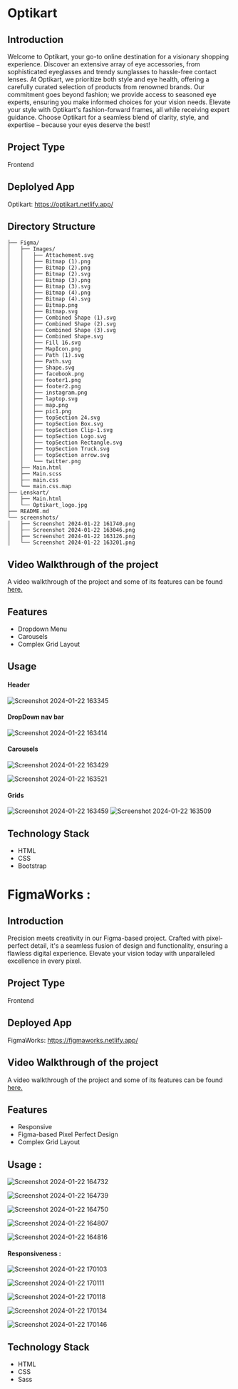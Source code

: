 # Optikart

## Introduction
Welcome to Optikart, your go-to online destination for a visionary shopping experience. Discover an extensive array of eye accessories, from sophisticated eyeglasses and trendy sunglasses to hassle-free contact lenses. At Optikart, we prioritize both style and eye health, offering a carefully curated selection of products from renowned brands. Our commitment goes beyond fashion; we provide access to seasoned eye experts, ensuring you make informed choices for your vision needs. Elevate your style with Optikart's fashion-forward frames, all while receiving expert guidance. Choose Optikart for a seamless blend of clarity, style, and expertise – because your eyes deserve the best!

## Project Type
Frontend

## Deplolyed App
Optikart: https://optikart.netlify.app/

## Directory Structure

```
├── Figma/
│   ├── Images/
│   │   ├── Attachement.svg
│   │   ├── Bitmap (1).png
│   │   ├── Bitmap (2).png
│   │   ├── Bitmap (2).svg
│   │   ├── Bitmap (3).png
│   │   ├── Bitmap (3).svg
│   │   ├── Bitmap (4).png
│   │   ├── Bitmap (4).svg
│   │   ├── Bitmap.png
│   │   ├── Bitmap.svg
│   │   ├── Combined Shape (1).svg
│   │   ├── Combined Shape (2).svg
│   │   ├── Combined Shape (3).svg
│   │   ├── Combined Shape.svg
│   │   ├── Fill 16.svg
│   │   ├── MapIcon.png
│   │   ├── Path (1).svg
│   │   ├── Path.svg
│   │   ├── Shape.svg
│   │   ├── facebook.png
│   │   ├── footer1.png
│   │   ├── footer2.png
│   │   ├── instagram.png
│   │   ├── laptop.svg
│   │   ├── map.png
│   │   ├── pic1.png
│   │   ├── topSection 24.svg
│   │   ├── topSection Box.svg
│   │   ├── topSection Clip-1.svg
│   │   ├── topSection Logo.svg
│   │   ├── topSection Rectangle.svg
│   │   ├── topSection Truck.svg
│   │   ├── topSection arrow.svg
│   │   └── twitter.png
│   ├── Main.html
│   ├── Main.scss
│   ├── main.css
│   └── main.css.map
├── Lenskart/
│   ├── Main.html
│   └── Optikart_logo.jpg
├── README.md
└── screenshots/
│   ├── Screenshot 2024-01-22 161740.png
│   ├── Screenshot 2024-01-22 163046.png
│   ├── Screenshot 2024-01-22 163126.png
│   └── Screenshot 2024-01-22 163201.png
```

## Video Walkthrough of the project
A video walkthrough of the project and some of its features can be found [here.](https://youtu.be/5Q2Vf75PNhM)

## Features
- Dropdown Menu
- Carousels
- Complex Grid Layout

## Usage

#### Header 

![Screenshot 2024-01-22 163345](https://github.com/CodingRun15/Web-204-Project/assets/150140715/35f928a8-e02b-4312-a2b4-57f1ee83d7d3)

#### DropDown nav bar

![Screenshot 2024-01-22 163414](https://github.com/CodingRun15/Web-204-Project/assets/150140715/81b375d3-fc72-4e5e-8ffc-e0c6056a8c3a)

#### Carousels

![Screenshot 2024-01-22 163429](https://github.com/CodingRun15/Web-204-Project/assets/150140715/d1df70cc-071a-44ca-b1b4-d452476b832b)

![Screenshot 2024-01-22 163521](https://github.com/CodingRun15/Web-204-Project/assets/150140715/64baf281-ac5a-432e-978b-d218bafa6da1)

#### Grids

![Screenshot 2024-01-22 163459](https://github.com/CodingRun15/Web-204-Project/assets/150140715/eb4730b8-1b39-471c-8540-e280869d2963)
![Screenshot 2024-01-22 163509](https://github.com/CodingRun15/Web-204-Project/assets/150140715/2b6c830f-99d5-4c05-b4eb-4bd7413a7228)

## Technology Stack

- HTML
- CSS
- Bootstrap



# FigmaWorks :

## Introduction
Precision meets creativity in our Figma-based project. Crafted with pixel-perfect detail, it's a seamless fusion of design and functionality, ensuring a flawless digital experience. Elevate your vision today with unparalleled excellence in every pixel.

## Project Type
Frontend

## Deployed App
FigmaWorks: https://figmaworks.netlify.app/

## Video Walkthrough of the project
A video walkthrough of the project and some of its features can be found [here.](https://youtu.be/5Q2Vf75PNhM)

## Features
- Responsive
- Figma-based Pixel Perfect Design
- Complex Grid Layout

## Usage : 

![Screenshot 2024-01-22 164732](https://github.com/CodingRun15/Web-204-Project/assets/150140715/8b5cd79e-1acc-4ebf-9169-3b6d3f3bb00f)

![Screenshot 2024-01-22 164739](https://github.com/CodingRun15/Web-204-Project/assets/150140715/1bdce286-7a7b-4e29-a092-072fd0d87dd9)

![Screenshot 2024-01-22 164750](https://github.com/CodingRun15/Web-204-Project/assets/150140715/5dd8f0d2-ea62-47e9-9b40-b95d0900be61)

![Screenshot 2024-01-22 164807](https://github.com/CodingRun15/Web-204-Project/assets/150140715/fb4093c7-b7f2-49f5-b49a-4e61d438c2bc)

![Screenshot 2024-01-22 164816](https://github.com/CodingRun15/Web-204-Project/assets/150140715/63f28ae6-12ad-4ca9-a409-93fce5161ca5)


#### Responsiveness : 

![Screenshot 2024-01-22 170103](https://github.com/CodingRun15/Web-204-Project/assets/150140715/cbbff2ac-b9d9-43ee-8a9c-ab81a37eb155)

![Screenshot 2024-01-22 170111](https://github.com/CodingRun15/Web-204-Project/assets/150140715/e35ed536-ecd1-4b9d-b56c-7d9367a8e141)

![Screenshot 2024-01-22 170118](https://github.com/CodingRun15/Web-204-Project/assets/150140715/a3537c3a-8cbb-4635-9d64-29195ba0fdce)

![Screenshot 2024-01-22 170134](https://github.com/CodingRun15/Web-204-Project/assets/150140715/3a078de0-c47a-4340-b1c3-5783ba3db386)

![Screenshot 2024-01-22 170146](https://github.com/CodingRun15/Web-204-Project/assets/150140715/50e6ffd8-ce28-4fdf-b9dd-a575a31975a9)


## Technology Stack

- HTML
- CSS
- Sass
